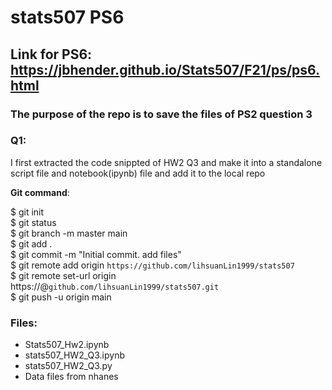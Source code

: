 # stats507 PS6

## Link for PS6: https://jbhender.github.io/Stats507/F21/ps/ps6.html

### The purpose of the repo is to save the files of PS2 question 3

### Q1:

I first extracted the code snippted of HW2 Q3 and make it into a standalone script file and notebook(ipynb) file and add it to the local repo

**Git command**: 

$ git init\
$ git status\
$ git branch -m master main\
$ git add .\
$ git commit -m "Initial commit. add files"\
$ git remote add origin `https://github.com/lihsuanLin1999/stats507`\
$ git remote set-url origin https://<githubtoken>@`github.com/lihsuanLin1999/stats507.git`\
$ git push -u origin main
  
 



### Files:
-  Stats507_Hw2.ipynb
-  stats507_HW2_Q3.ipynb
-  stats507_HW2_Q3.py
-  Data files from nhanes

